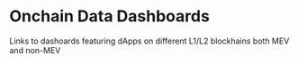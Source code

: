 # Onchain Data Dashboards
 Links to dashoards featuring dApps on different L1/L2 blockhains both MEV and non-MEV 
